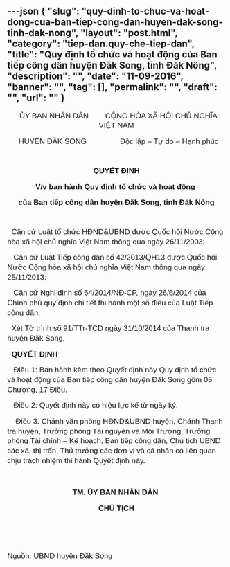 ---json
{
    "slug": "quy-dinh-to-chuc-va-hoat-dong-cua-ban-tiep-cong-dan-huyen-dak-song-tinh-dak-nong",
    "layout": "post.html",
    "category": "tiep-dan.quy-che-tiep-dan",
    "title": "Quy định tổ chức và hoạt động của Ban tiếp công dân huyện Đăk Song, tỉnh Đăk Nông",
    "description": "",
    "date": "11-09-2016",
    "banner": "",
    "tag": [],
    "permalink": "",
    "draft": "",
    "url": ""
}
---
<p class="MsoNormal" style="text-align: center; margin-top: 4pt;"><font face="Arial"><span style="font-size: 17.3333px; line-height: 22.6667px;">&nbsp; ỦY BAN NHÂN DÂN<span class="Apple-tab-span" style="white-space:pre">		</span>CỘNG HÒA XÃ HỘI CHỦ NGHĨA VIỆT NAM</span></font></p><p class="MsoNormal" style="text-align: center; margin-top: 4pt;"><font face="Arial"><span style="font-size: 17.3333px; line-height: 22.6667px;">&nbsp; HUYỆN ĐĂK SONG<span class="Apple-tab-span" style="white-space:pre">			</span> &nbsp; &nbsp; &nbsp;Độc lập – Tự do – Hạnh phúc</span></font></p><p class="MsoNormal" style="margin-top: 4pt;"><br></p><p class="MsoNormal" style="text-align: center; margin-top: 4pt;"><font face="Arial"><span style="font-size: 17.3333px; line-height: 22.6667px;"><b>QUYẾT ĐỊNH</b></span></font></p><p class="MsoNormal" style="text-align: center; margin-top: 4pt;"><font face="Arial"><span style="font-size: 17.3333px; line-height: 22.6667px;"><b>V/v ban hành Quy định tổ chức và hoạt động&nbsp;</b></span></font></p><p class="MsoNormal" style="text-align: center; margin-top: 4pt;"><font face="Arial"><span style="font-size: 17.3333px; line-height: 22.6667px;"><b>của Ban tiếp công dân huyện Đăk Song, tỉnh Đăk Nông</b></span></font></p><p class="MsoNormal" style="margin-top: 4pt;"><br></p><p class="MsoNormal" style="margin-top: 4pt;"><font face="Arial"><span style="font-size: 17.3333px; line-height: 22.6667px;"><span class="Apple-tab-span" style="white-space:pre">	</span>Căn cứ Luật tổ chức HĐND&amp;UBND được Quốc hội Nước Cộng hòa xã hội chủ nghĩa Việt Nam thông qua ngày 26/11/2003;</span></font></p><p class="MsoNormal" style="margin-top: 4pt;"><font face="Arial"><span style="font-size: 17.3333px; line-height: 22.6667px;"><span class="Apple-tab-span" style="white-space:pre">	</span>Căn cứ Luật Tiếp công dân số 42/2013/QH13 được Quốc hội Nước Cộng hòa xã hội chủ nghĩa Việt Nam thông qua ngày 25/11/2013;</span></font></p><p class="MsoNormal" style="margin-top: 4pt;"><font face="Arial"><span style="font-size: 17.3333px; line-height: 22.6667px;"><span class="Apple-tab-span" style="white-space:pre">	</span>Căn cứ Nghị định số 64/2014/NĐ-CP, ngày 26/6/2014 của Chính phủ quy định chi tiết thi hành một số điều của Luật Tiếp công dân;</span></font></p><p class="MsoNormal" style="margin-top: 4pt;"><span class="Apple-tab-span" style="font-family: Arial; font-size: 17.3333px; line-height: 22.6667px; white-space: pre;">	</span><font face="Arial"><span style="font-size: 17.3333px; line-height: 22.6667px;">Xét Tờ trình số 91/TTr-TCD ngày 31/10/2014 của Thanh tra huyện Đăk Song,</span></font></p><p class="MsoNormal" style="margin-top: 4pt;"><b><span class="Apple-tab-span" style="font-family: Arial; font-size: 17.3333px; line-height: 22.6667px; white-space: pre;">	</span><font face="Arial"><span style="font-size: 17.3333px; line-height: 22.6667px;">QUYẾT ĐỊNH</span></font></b></p><p class="MsoNormal" style="margin-top: 4pt;"><span class="Apple-tab-span" style="font-family: Arial; font-size: 17.3333px; line-height: 22.6667px; white-space: pre;">	</span><font face="Arial"><span style="font-size: 17.3333px; line-height: 22.6667px;">Điều 1: Ban hành kèm theo Quyết định này Quy định tổ chức và hoạt động của Ban tiếp công dân huyện Đăk Song gồm 05 Chương, 17 Điều.</span></font></p><p class="MsoNormal" style="margin-top: 4pt;"><font face="Arial"><span style="font-size: 17.3333px; line-height: 22.6667px;"><span class="Apple-tab-span" style="white-space:pre">	</span>Điều 2: Quyết định này có hiệu lực kể từ ngày ký.</span></font></p><p class="MsoNormal" style="margin-top: 4pt;"><font face="Arial"><span style="font-size: 17.3333px; line-height: 22.6667px;"><span class="Apple-tab-span" style="white-space:pre">	</span>Điều 3. Chánh văn phòng HĐND&amp;UBND huyện, Chánh Thanh tra huyện, Trưởng phòng Tài nguyên và Môi Trường, Trưởng phòng Tài chính – Kế hoạch, Ban tiếp công dân, Chủ tịch UBND các xã, thị trấn, Thủ trưởng các đơn vị và cá nhân có liên quan chịu trách nhiệm thi hành Quyết định này.</span></font></p><p class="MsoNormal" style="margin-top: 4pt;"><font face="Arial"><span style="font-size: 17.3333px; line-height: 22.6667px;"><br></span></font></p><p class="MsoNormal" style="text-align: center; margin-top: 4pt;"><font face="Arial"><span style="font-size: 17.3333px; line-height: 22.6667px;"><b>TM. ỦY BAN NHÂN DÂN&nbsp;</b></span></font></p><p class="MsoNormal" style="text-align: center; margin-top: 4pt;"><font face="Arial"><span style="font-size: 17.3333px; line-height: 22.6667px;"><b>CHỦ TỊCH</b></span></font></p><p class="MsoNormal" style="margin-top: 4pt;"><font face="Arial"><span style="font-size: 17.3333px; line-height: 22.6667px;"><br></span></font></p><p class="MsoNormal" style="margin-top: 4pt;"><font face="Arial"><span style="font-size: 17.3333px; line-height: 22.6667px;"><br></span></font></p><p class="MsoNormal" style="margin-top: 4pt;"><font face="Arial"><span style="font-size: 17.3333px; line-height: 22.6667px;">Nguồn: UBND huyện Đăk Song</span></font></p>